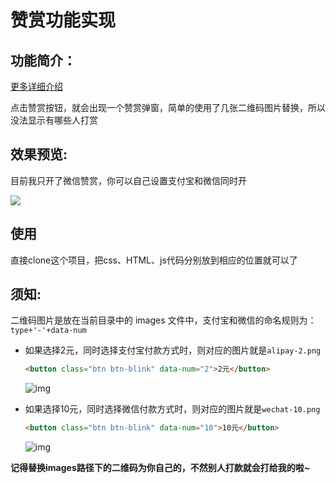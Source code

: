 # 赞赏功能实现
## 功能简介：

[更多详细介绍](<https://www.artjay.me/2019/enjoy-me/>)

点击赞赏按钮，就会出现一个赞赏弹窗，简单的使用了几张二维码图片替换，所以没法显示有哪些人打赏

## 效果预览:

目前我只开了微信赞赏，你可以自己设置支付宝和微信同时开

![](https://artjay-1258580758.cos.ap-shanghai.myqcloud.com/7_enioyme/xiaoguo.gif)

## 使用

直接clone这个项目，把css、HTML、js代码分别放到相应的位置就可以了

## 须知:

二维码图片是放在当前目录中的 images 文件中，支付宝和微信的命名规则为：`type+'-'+data-num`

- 如果选择2元，同时选择支付宝付款方式时，则对应的图片就是`alipay-2.png`

  ```html
  <button class="btn btn-blink" data-num="2">2元</button>
  ```

  ![img](https://artjay-1258580758.cos.ap-shanghai.myqcloud.com/7_enioyme/alipay.gif)

- 如果选择10元，同时选择微信付款方式时，则对应的图片就是`wechat-10.png`

  ```html
  <button class="btn btn-blink" data-num="10">10元</button>
  ```

  ![img](https://artjay-1258580758.cos.ap-shanghai.myqcloud.com/7_enioyme/wechat.gif)

**记得替换images路径下的二维码为你自己的，不然别人打款就会打给我的啦~**